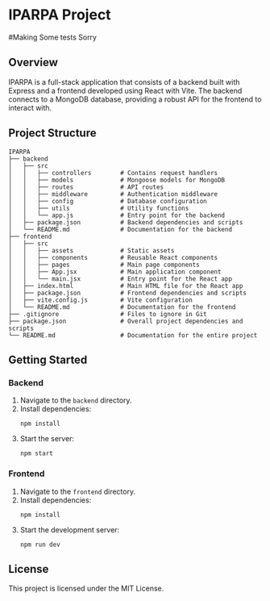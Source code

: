 # IPARPA Project
#Making Some tests Sorry 
## Overview
IPARPA is a full-stack application that consists of a backend built with Express and a frontend developed using React with Vite. The backend connects to a MongoDB database, providing a robust API for the frontend to interact with.

## Project Structure
```
IPARPA
├── backend
│   ├── src
│   │   ├── controllers        # Contains request handlers
│   │   ├── models             # Mongoose models for MongoDB
│   │   ├── routes             # API routes
│   │   ├── middleware         # Authentication middleware
│   │   ├── config             # Database configuration
│   │   ├── utils              # Utility functions
│   │   └── app.js             # Entry point for the backend
│   ├── package.json           # Backend dependencies and scripts
│   └── README.md              # Documentation for the backend
├── frontend
│   ├── src
│   │   ├── assets             # Static assets
│   │   ├── components         # Reusable React components
│   │   ├── pages              # Main page components
│   │   ├── App.jsx            # Main application component
│   │   └── main.jsx           # Entry point for the React app
│   ├── index.html             # Main HTML file for the React app
│   ├── package.json           # Frontend dependencies and scripts
│   ├── vite.config.js         # Vite configuration
│   └── README.md              # Documentation for the frontend
├── .gitignore                 # Files to ignore in Git
├── package.json               # Overall project dependencies and scripts
└── README.md                  # Documentation for the entire project
```

## Getting Started

### Backend
1. Navigate to the `backend` directory.
2. Install dependencies:
   ```
   npm install
   ```
3. Start the server:
   ```
   npm start
   ```

### Frontend
1. Navigate to the `frontend` directory.
2. Install dependencies:
   ```
   npm install
   ```
3. Start the development server:
   ```
   npm run dev
   ```

## License
This project is licensed under the MIT License.
